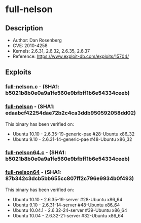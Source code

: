 # full-nelson 

## Description
* Author: Dan Rosenberg
* CVE: 2010-4258
* Kernels: 2.6.31, 2.6.32, 2.6.35, 2.6.37
* Reference: https://www.exploit-db.com/exploits/15704/

## Exploits

### [full-nelson.c](full-nelson.c) - (SHA1: b5021b8b0e0a9a1fe560e9bfbff1b6e54334ceeb)
### [full-nelson](full-nelson) - (SHA1: edaabcf42254dae72b2c4ca3ddb950592058dd02)
This binary has been verified on:
* Ubuntu 10.10 - 2.6.35-19-generic-pae #28-Ubuntu x86_32  
* Ubuntu 9.10 - 2.6.31-14-generic-pae #48-Ubuntu x86_32  

### [full-nelson64.c](full-nelson64.c) - (SHA1: b5021b8b0e0a9a1fe560e9bfbff1b6e54334ceeb)
### [full-nelson64](full-nelson64) - (SHA1: 87b342c3dcb5bb655cc807ff2c796e9934b0f493)
This binary has been verified on:
* Ubuntu 10.10 - 2.6.35-19-server #28-Ubuntu x86_64  
* Ubuntu 9.10 - 2.6.31-14-server #48-Ubuntu x86_64  
* Ubuntu 10.04.1 - 2.6.32-24-server #39-Ubuntu x86_64  
* Ubuntu 10.04 - 2.6.32-21-server #32-Ubuntu x86_64  
